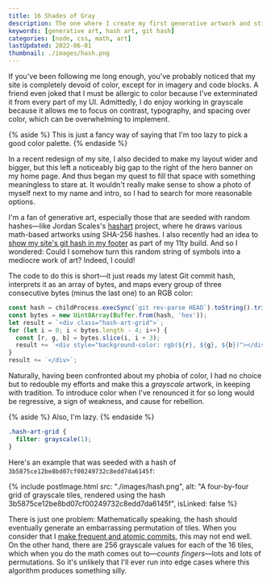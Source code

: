 ```yaml
---
title: 16 Shades of Gray
description: The one where I create my first generative artwork and still refuse to use any color on my site.
keywords: [generative art, hash art, git hash]
categories: [node, css, math, art]
lastUpdated: 2022-06-01
thumbnail: ./images/hash.png
---
```


If you've been following me long enough, you've probably noticed that my site is completely devoid of color, except for in imagery and code blocks. A friend even joked that I must be allergic to color because I've exterminated it from every part of my UI. Admittedly, I do enjoy working in grayscale because it allows me to focus on contrast, typography, and spacing over color, which can be overwhelming to implement.

{% aside %}
This is just a fancy way of saying that I'm too lazy to pick a good color palette.
{% endaside %}

In a recent redesign of my site, I also decided to make my layout wider and bigger, but this left a noticeably big gap to the right of the hero banner on my home page. And thus began my quest to fill that space with something meaningless to stare at. It wouldn't really make sense to show a photo of myself next to my name and intro, so I had to search for more reasonable options.

I'm a fan of generative art, especially those that are seeded with random hashes—like Jordan Scales's [hashart](https://hash.jordanscales.com/) project, where he draws various math-based artworks using SHA-256 hashes. I also recently had an idea to [show my site's git hash in my footer](/blog/eleventy-build-info/#3-getting-the-latest-commit-hash) as part of my 11ty build. And so I wondered: Could I somehow turn this random string of symbols into a mediocre work of art? Indeed, I could!

The code to do this is short—it just reads my latest Git commit hash, interprets it as an array of bytes, and maps every group of three consecutive bytes (minus the last one) to an RGB color:

```js
const hash = childProcess.execSync(`git rev-parse HEAD`).toString().trim();
const bytes = new Uint8Array(Buffer.from(hash, 'hex'));
let result = `<div class="hash-art-grid">`;
for (let i = 0; i < bytes.length - 4; i++) {
  const [r, g, b] = bytes.slice(i, i + 3);
  result += `<div style="background-color: rgb(${r}, ${g}, ${b})"></div>`;
}
result += `</div>`;
```

Naturally, having been confronted about my phobia of color, I had no choice but to redouble my efforts and make this a *grayscale* artwork, in keeping with tradition. To introduce color when I've renounced it for so long would be regressive, a sign of weakness, and cause for rebellion.

{% aside %}
Also, I'm lazy.
{% endaside %}

```css
.hash-art-grid {
  filter: grayscale(1);
}
```

Here's an example that was seeded with a hash of `3b5875ce12be8bd07cf00249732c8edd7da6145f`:

{% include postImage.html src: "./images/hash.png", alt: "A four-by-four grid of grayscale tiles, rendered using the hash 3b5875ce12be8bd07cf00249732c8edd7da6145f", isLinked: false %}

There is just one problem: Mathematically speaking, the hash should eventually generate an embarrassing permutation of tiles. When you consider that I [make frequent and atomic commits](/blog/atomic-git-commits/), this may not end well. On the other hand, there are 256 grayscale values for each of the 16 tiles, which when you do the math comes out to—*counts fingers*—lots and lots of permutations. So it's unlikely that I'll ever run into edge cases where this algorithm produces something silly.
